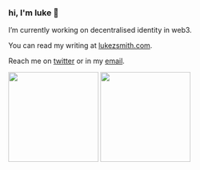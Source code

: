 ### hi, I'm luke 👋

I’m currently working on decentralised identity in web3.

You can read my writing at [lukezsmith.com](https://lukezsmith.com).

Reach me on [twitter](https://twitter.com/lukezsmith) or in my [email](mailto:luke@lukezsmith.com).

<p align="">
    <img
        height="180em"
        src="https://github-readme-stats.vercel.app/api?username=lukezsmith&show_icons=true&hide_border=true"
    />
    <img
        height="180em"
        src="https://github-readme-stats.vercel.app/api/top-langs/?username=lukezsmith&show_icons=true&hide_border=true&layout=compact&langs_count=8"
    />
</p>
